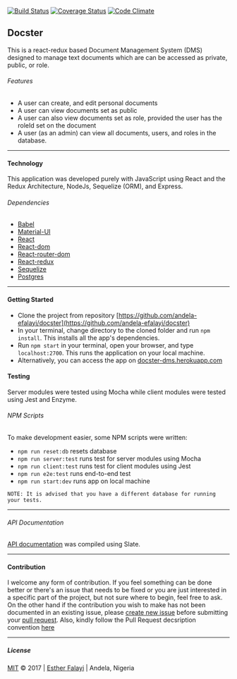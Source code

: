 [![Build Status](https://travis-ci.org/andela-efalayi/docster.svg?branch=feedback-branch)](https://travis-ci.org/andela-efalayi/docster) [![Coverage Status](https://coveralls.io/repos/github/andela-efalayi/docster/badge.svg?branch=bug%2Ffix-travis-error)](https://coveralls.io/github/andela-efalayi/docster?branch=staging) [![Code Climate](https://codeclimate.com/github/codeclimate/codeclimate/badges/gpa.svg)](https://codeclimate.com/github/andela-efalayi/docster?branch=master)

## Docster
This is a react-redux based Document Management System (DMS) designed to manage text documents which 
are can be accessed as private, public, or role.

###### Features
- A user can create, and edit personal documents
- A user can view documents set as public
- A user can also view documents set as role, provided the user has the roleId set on the document
- A user (as an admin) can view all documents, users, and roles in the database.

***
#### Technology
This application was developed purely with JavaScript using React and the Redux 
Architecture, NodeJs, Sequelize (ORM), and Express.

###### Dependencies
- [Babel](https://babeljs.io/)
- [Material-UI](http://www.material-ui.com/#/)
- [React](https://facebook.github.io/react/)
- [React-dom](https://www.npmjs.com/package/react-dom)
- [React-router-dom](https://www.npmjs.com/package/react-router-dom)
- [React-redux](http://redux.js.org/)
- [Sequelize](http://docs.sequelizejs.com/)
- [Postgres](https://www.postgresql.org/docs/9.6/static/tutorial-createdb.html)

***
#### Getting Started
- Clone the project from repository [https://github.com/andela-efalayi/docster](https://github.com/andela-efalayi/docster)
- In your terminal, change directory to the cloned folder and run `npm install`. This installs all the app's dependencies.
- Run `npm start` in your terminal, open your browser, and type `localhost:2700`. This runs the application on your local machine.
- Alternatively, you can access the app on [docster-dms.herokuapp.com](https://docster-dms.herokuapp.com/)

#### Testing
Server modules were tested using Mocha while client modules were tested using Jest and Enzyme.

###### NPM Scripts
To make development easier, some NPM scripts were written:
- `npm run reset:db` resets database
- `npm run server:test` runs test for server modules using Mocha
- `npm run client:test` runs test for client modules using Jest
- `npm run e2e:test` runs end-to-end test
- `npm run start:dev` runs app on local machine


```
NOTE: It is advised that you have a different database for running your tests.
```
*** 
###### API Documentation
[API documentation](https://docster-dms.herokuapp.com/documentation/#introduction) was compiled using Slate.

***
#### Contribution
I welcome any form of contribution. If you feel something can be done better or 
there's an issue that needs to be fixed
or you are just interested in a specific part of the project, but not sure where
 to begin, feel free to ask.
On the other hand if the contribution you wish to make has not been documented 
in an existing issue, please [create new issue](https://github.com/andela-efalayi/docster/issues/new) before submitting your [pull request](https://help.github.com/articles/about-pull-requests/).
Also, kindly follow the Pull Request decsription convention [here](https://github.com/andela-efalayi/docster/wiki/Pull-Request-Naming-and-Description-Convention)

***
##### License
[MIT](LICENSE.txt) © 2017 | [Esther Falayi](github.com/andela-efalayi/) | 
Andela, Nigeria
